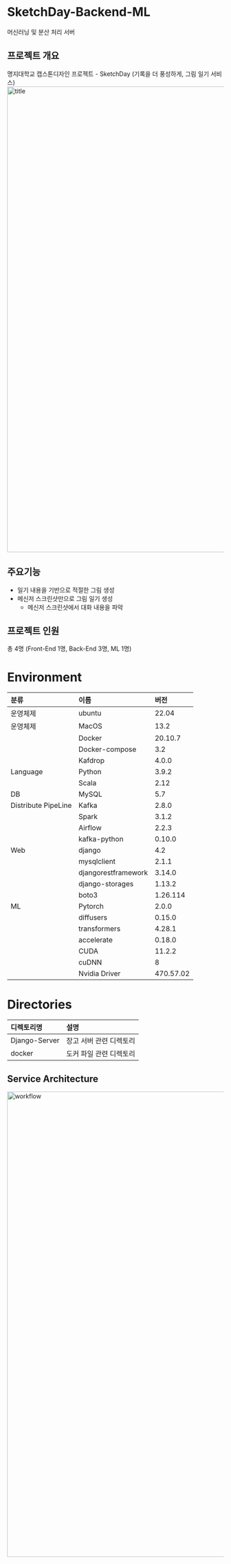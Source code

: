 # SketchDay-Backend-ML
머신러닝 및 분산 처리 서버

## 프로젝트 개요
명지대학교 캡스톤디자인 프로젝트 - SketchDay (기록을 더 풍성하게, 그림 일기 서비스)
<img width="1080" alt="title" src="https://user-images.githubusercontent.com/69189272/233691909-1cab5b7e-ea80-42f3-84a8-e794a34a1350.png">

## 주요기능
- 일기 내용을 기반으로 적절한 그림 생성
- 메신저 스크린샷만으로 그림 일기 생성
  - 메신저 스크린샷에서 대화 내용을 파악

## 프로젝트 인원
총 4명 (Front-End 1명, Back-End 3명, ML 1명)

# Environment

|분류|이름|버전|
|:---|:---|:---|
|운영체제|ubuntu|22.04|
|운영체제|MacOS|13.2|
||Docker|20.10.7|
||Docker-compose|3.2|
||Kafdrop|4.0.0|
|Language|Python|3.9.2|
||Scala|2.12|
|DB|MySQL|5.7|
|Distribute PipeLine|Kafka|2.8.0|
||Spark|3.1.2|
||Airflow|2.2.3|
||kafka-python|0.10.0|
|Web|django|4.2|
||mysqlclient|2.1.1|
||djangorestframework|3.14.0|
||django-storages|1.13.2|
||boto3|1.26.114|
|ML|Pytorch|2.0.0|
||diffusers|0.15.0|
||transformers|4.28.1|
||accelerate|0.18.0|
||CUDA|11.2.2|
||cuDNN|8|
||Nvidia Driver|470.57.02|

# Directories
|디렉토리명|설명|
|:---|:---|
|Django-Server|장고 서버 관련 디렉토리|
|docker|도커 파일 관련 디렉토리|

## Service Architecture
<img width="1079" alt="workflow" src="https://user-images.githubusercontent.com/69189272/233691906-0b273fba-142c-4c27-aa65-67be3a693b1d.png">

